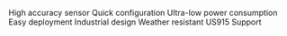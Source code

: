 High accuracy sensor
Quick configuration
Ultra-low power consumption
Easy deployment
Industrial design
Weather resistant
US915 Support
